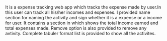 It is a expense tracking web app which tracks the expense made by user.In this user can track all his/her incomes and expenses.
I provided name section for naming the activity and sign whether it is a expense or a income for user.
It contains a section in which shows the total income earned and total expenses made.
Remove option is also provided to remove any avtivity.
Complete tabuler format list is provided to show all the activites.
